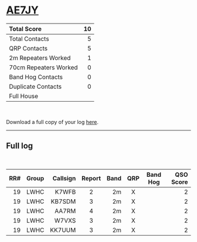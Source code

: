 # [AE7JY](https://www.qrz.com/db/AE7JY)

| Total Score           |   10 |
|:----------------------|-----:|
| Total Contacts        |    5 |
| QRP Contacts          |    5 |
| 2m Repeaters Worked   |    1 |
| 70cm Repeaters Worked |    0 |
| Band Hog Contacts     |    0 |
| Duplicate Contacts    |    0 |
| Full House            |      |

<br />

Download a full copy of your log [here](/results/[AE7JY](https://www.qrz.com/db/AE7JY)/log.csv).

---

## Full log

<br />

|   RR# | Group   |   Callsign |  Report  |   Band |  QRP  |  Band Hog  |   QSO Score |
|------:|:--------|-----------:|:--------:|-------:|:-----:|:----------:|------------:|
|    19 | LWHC    |      K7WFB |    2     |     2m |   X   |            |           2 |
|    19 | LWHC    |     KB7SDM |    3     |     2m |   X   |            |           2 |
|    19 | LWHC    |      AA7RM |    4     |     2m |   X   |            |           2 |
|    19 | LWHC    |      W7VXS |    3     |     2m |   X   |            |           2 |
|    19 | LWHC    |     KK7UUM |    3     |     2m |   X   |            |           2 |